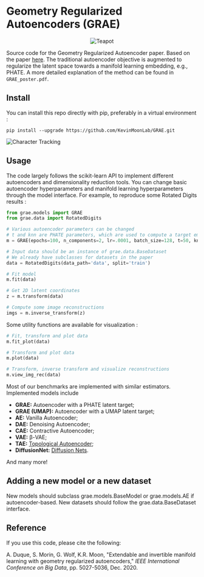 Geometry Regularized Autoencoders (GRAE)
==============================

<p align="center">
<img src="imgs/tp.gif" alt="Teapot">
</p>

Source code for the Geometry Regularized Autoencoder paper.  Based on the paper [here](https://arxiv.org/abs/2007.07142).  The traditional autoencoder objective is augmented to regularize the latent space towards a manifold learning embedding, e.g., PHATE. 
A more detailed explanation of the method can be found in `GRAE_poster.pdf`. 


## Install
You can install this repo directly with pip, preferably in a virtual environment : 
```
pip install --upgrade https://github.com/KevinMoonLab/GRAE.git
``` 
<p>
<img src="imgs/tracking.gif" alt="Character Tracking">
</p>

## Usage

The code largely follows the scikit-learn API to implement different autoencoders and dimensionality reduction tools. You can change basic autoencoder hyperparameters and manifold learning 
hyperparameters through the model interface. For example, to reproduce some Rotated Digits results : 

```python
from grae.models import GRAE
from grae.data import RotatedDigits

# Various autoencoder parameters can be changed
# t and knn are PHATE parameters, which are used to compute a target embedding
m = GRAE(epochs=100, n_components=2, lr=.0001, batch_size=128, t=50, knn=10)

# Input data should be an instance of grae.data.BaseDataset
# We already have subclasses for datasets in the paper
data = RotatedDigits(data_path='data', split='train')

# Fit model
m.fit(data)

# Get 2D latent coordinates
z = m.transform(data)

# Compute some image reconstructions
imgs = m.inverse_transform(z)
```
Some utility functions are available for visualization : 
```python
# Fit, transform and plot data
m.fit_plot(data)

# Transform and plot data
m.plot(data)

# Transform, inverse transform and visualize reconstructions
m.view_img_rec(data)
```
Most of our benchmarks are implemented with similar estimators. Implemented models include 
- **GRAE:** Autoencoder with a PHATE latent target;
- **GRAE (UMAP):** Autoencoder with a UMAP latent target;
- **AE:** Vanilla Autoencoder;
- **DAE:** Denoising Autoencoder;
- **CAE:** Contractive Autoencoder;
- **VAE:** β-VAE;
- **TAE:** [Topological Autoencoder](https://proceedings.mlr.press/v119/moor20a.html);
- **DiffusionNet:** [Diffusion Nets](https://www.sciencedirect.com/science/article/abs/pii/S1063520317300957).
 
And many more!
## Adding a new model or a new dataset
New models should subclass grae.models.BaseModel or grae.models.AE if autoencoder-based. New datasets should follow the grae.data.BaseDataset interface.
## Reference
If you use this code, please cite the following:

A. Duque, S. Morin, G. Wolf, K.R. Moon, "Extendable and invertible manifold learning with geometry regularized autoencoders," *IEEE International Conference on Big Data*, pp. 5027-5036, Dec. 2020.

